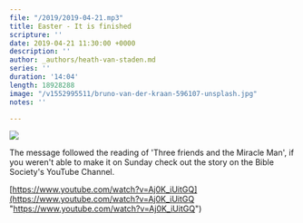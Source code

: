 ```yaml
---
file: "/2019/2019-04-21.mp3"
title: Easter - It is finished
scripture: ''
date: 2019-04-21 11:30:00 +0000
description: ''
author: _authors/heath-van-staden.md
series: ''
duration: '14:04'
length: 18928288
image: "/v1552995511/bruno-van-der-kraan-596107-unsplash.jpg"
notes: ''

---
```

![](https://res.cloudinary.com/libertychurchuk/image/upload/v1556025944/maxresdefault.jpg)

The message followed the reading of 'Three friends and the Miracle Man', if you weren't able to make it on Sunday check out the story on the Bible Society's YouTube Channel.

[https://www.youtube.com/watch?v=Aj0K_iUitGQ](https://www.youtube.com/watch?v=Aj0K_iUitGQ "https://www.youtube.com/watch?v=Aj0K_iUitGQ")